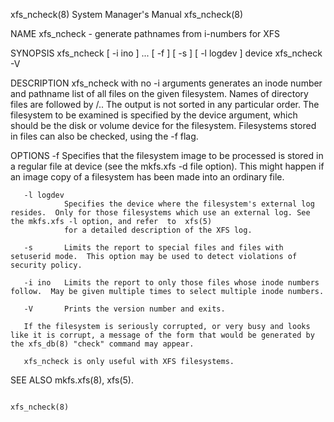 xfs_ncheck(8)                                                                     System Manager's Manual                                                                    xfs_ncheck(8)

NAME
       xfs_ncheck - generate pathnames from i-numbers for XFS

SYNOPSIS
       xfs_ncheck [ -i ino ] ... [ -f ] [ -s ] [ -l logdev ] device
       xfs_ncheck -V

DESCRIPTION
       xfs_ncheck  with  no -i arguments generates an inode number and pathname list of all files on the given filesystem. Names of directory files are followed by /..  The output is not
       sorted in any particular order.  The filesystem to be examined is specified by the device argument, which should be the disk or volume  device  for  the  filesystem.   Filesystems
       stored in files can also be checked, using the -f flag.

OPTIONS
       -f       Specifies  that  the  filesystem  image  to  be processed is stored in a regular file at device (see the mkfs.xfs -d file option). This might happen if an image copy of a
                filesystem has been made into an ordinary file.

       -l logdev
                Specifies the device where the filesystem's external log resides.  Only for those filesystems which use an external log. See the mkfs.xfs -l option, and refer  to  xfs(5)
                for a detailed description of the XFS log.

       -s       Limits the report to special files and files with setuserid mode.  This option may be used to detect violations of security policy.

       -i ino   Limits the report to only those files whose inode numbers follow.  May be given multiple times to select multiple inode numbers.

       -V       Prints the version number and exits.

       If the filesystem is seriously corrupted, or very busy and looks like it is corrupt, a message of the form that would be generated by the xfs_db(8) "check" command may appear.

       xfs_ncheck is only useful with XFS filesystems.

SEE ALSO
       mkfs.xfs(8), xfs(5).

                                                                                                                                                                             xfs_ncheck(8)

